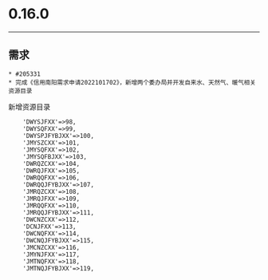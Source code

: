 # 0.16.0

---

## 需求
    * #205331
    * 完成《信用南阳需求申请2022101702》，新增两个委办局并开发自来水、天然气、暖气相关资源目录
新增资源目录
```
    'DWYSJFXX'=>98,
    'DWYSQFXX'=>99,
    'DWYSPJFYBJXX'=>100,
    'JMYSZCXX'=>101,
    'JMYSQFXX'=>102,
    'JMYSQFBJXX'=>103,
    'DWRQZCXX'=>104,
    'DWRQJFXX'=>105,
    'DWRQQFXX'=>106,
    'DWRQQJFYBJXX'=>107,
    'JMRQZCXX'=>108,
    'JMRQJFXX'=>109,
    'JMRQQFXX'=>110,
    'JMRQQJFYBJXX'=>111,
    'DWCNZCXX'=>112,
    'DCNJFXX'=>113,
    'DWCNQFXX'=>114,
    'DWCNQJFYBJXX'=>115,
    'JMCNZCXX'=>116,
    'JMYNJFXX'=>117,
    'JMTNQFXX'=>118,
    'JMTNQJFYBJXX'=>119,
```